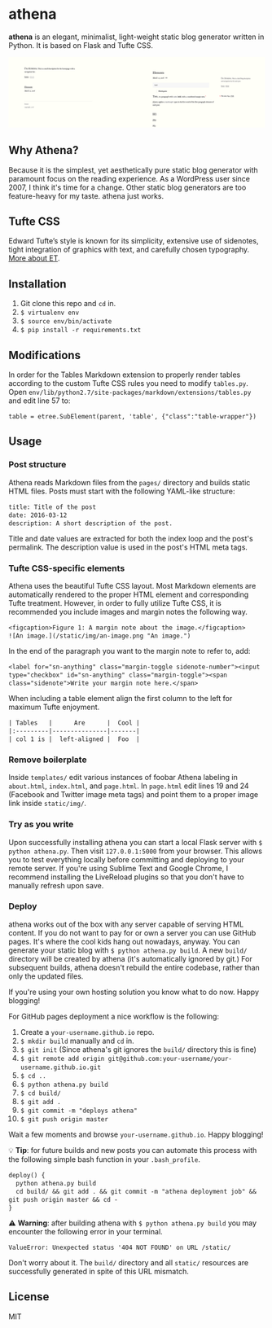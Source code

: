 # athena

**athena** is an elegant, minimalist, light-weight static blog generator written in Python. It is based on Flask and Tufte CSS.

![Athena screenshot](/static/athena.png)

## Why Athena?

Because it is the simplest, yet aesthetically pure static blog generator with paramount focus on the reading experience. As a WordPress user since 2007, I think it's time for a change. Other static blog generators are too feature-heavy for my taste. athena just works.

## Tufte CSS

Edward Tufte’s style is known for its simplicity, extensive use of sidenotes, tight integration of graphics with text, and carefully chosen typography. [More about ET][et].

## Installation

1. Git clone this repo and `cd` in.
1. `$ virtualenv env`
1. `$ source env/bin/activate`
1. `$ pip install -r requirements.txt`

## Modifications

In order for the Tables Markdown extension to properly render tables according to the custom Tufte CSS rules you need to modify `tables.py`. Open `env/lib/python2.7/site-packages/markdown/extensions/tables.py` and edit line 57 to:

    table = etree.SubElement(parent, 'table', {"class":"table-wrapper"})

## Usage

### Post structure

Athena reads Markdown files from the `pages/` directory and builds static HTML files. Posts must start with the following YAML-like structure:

    title: Title of the post
    date: 2016-03-12
    description: A short description of the post.

Title and date values are extracted for both the index loop and the post's permalink. The description value is used in the post's HTML meta tags.

### Tufte CSS-specific elements

Athena uses the beautiful Tufte CSS layout. Most Markdown elements are automatically rendered to the proper HTML element and corresponding Tufte treatment. However, in order to fully utilize Tufte CSS, it is recommended you include images and margin notes the following way.

    <figcaption>Figure 1: A margin note about the image.</figcaption>
    ![An image.](/static/img/an-image.png "An image.")

In the end of the paragraph you want to the margin note to refer to, add:

    <label for="sn-anything" class="margin-toggle sidenote-number"><input type="checkbox" id="sn-anything" class="margin-toggle"><span class="sidenote">Write your margin note here.</span>

When including a table element align the first column to the left for maximum Tufte enjoyment.

    | Tables   |      Are      |  Cool |
    |:---------|---------------|-------|
    | col 1 is |  left-aligned |  Foo  |

### Remove boilerplate

Inside `templates/` edit various instances of foobar Athena labeling in `about.html`, `index.html`, and `page.html`. In `page.html` edit lines 19 and 24 (Facebook and Twitter image meta tags) and point them to a proper image link inside `static/img/`. 

### Try as you write

Upon successfully installing athena you can start a local Flask server with `$ python athena.py`. Then visit `127.0.0.1:5000` from your browser. This allows you to test everything locally before committing and deploying to your remote server. If you're using Sublime Text and Google Chrome, I recommend installing the LiveReload plugins so that you don't have to manually refresh upon save.

### Deploy

athena works out of the box with any server capable of serving HTML content. If you do not want to pay for or own a server you can use GitHub pages. It's where the cool kids hang out nowadays, anyway. You can generate your static blog with `$ python athena.py build`. A new `build/` directory will be created by athena (it's automatically ignored by git.) For subsequent builds, athena doesn't rebuild the entire codebase, rather than only the updated files.

If you're using your own hosting solution you know what to do now. Happy blogging!

For GitHub pages deployment a nice workflow is the following:

1. Create a `your-username.github.io` repo.
1. `$ mkdir build` manually and `cd` in.
1. `$ git init` (Since athena's git ignores the `build/` directory this is fine)
1. `$ git remote add origin git@github.com:your-username/your-username.github.io.git`
1. `$ cd ..`
1. `$ python athena.py build`
1. `$ cd build/`
1. `$ git add .`
1. `$ git commit -m "deploys athena"`
1. `$ git push origin master`

Wait a few moments and browse `your-username.github.io`. Happy blogging!

:bulb: **Tip**: for future builds and new posts you can automate this process with the following simple bash function in your `.bash_profile`.

    deploy() {
      python athena.py build
      cd build/ && git add . && git commit -m "athena deployment job" && git push origin master && cd -
    }

:warning: **Warning**: after building athena with `$ python athena.py build` you may encounter the following error in your terminal.

    ValueError: Unexpected status '404 NOT FOUND' on URL /static/

Don't worry about it. The `build/` directory and all `static/` resources are successfully generated in spite of this URL mismatch.

## License

MIT

[et]: https://en.wikipedia.org/wiki/Edward_Tufte

